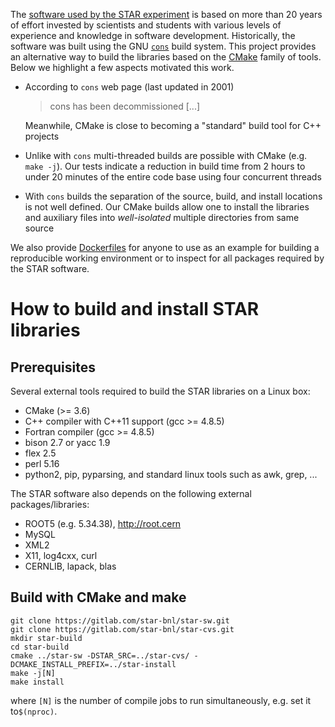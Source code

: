 The [software used by the STAR experiment](https://github.com/star-bnl/star-sw)
is based on more than 20 years of effort invested by scientists and students
with various levels of experience and knowledge in software development.
Historically, the software was built using the GNU
[`cons`](https://www.gnu.org/software/cons/) build system. This project
provides an alternative way to build the libraries based on the
[CMake](https://cmake.org/) family of tools. Below we highlight a few aspects
motivated this work.

- According to `cons` web page (last updated in 2001)
  > cons has been decommissioned [...]

  Meanwhile, CMake is close to becoming a "standard" build tool for C++
  projects

- Unlike with `cons` multi-threaded builds are possible with CMake (e.g. `make -j`).
  Our tests indicate a reduction in build time from 2 hours to under 20 minutes
  of the entire code base using four concurrent threads

- With `cons` builds the separation of the source, build, and install locations
  is not well defined. Our CMake builds allow one to install the libraries and
  auxiliary files into *well-isolated* multiple directories from same source

We also provide [Dockerfiles](docker/README.md) for anyone to use as an example
for building a reproducible working environment or to inspect for all packages
required by the STAR software.


# How to build and install STAR libraries

## Prerequisites

Several external tools required to build the STAR libraries on a Linux box:

- CMake (>= 3.6)
- C++ compiler with C++11 support (gcc >= 4.8.5)
- Fortran compiler (gcc >= 4.8.5)
- bison 2.7 or yacc 1.9
- flex 2.5
- perl 5.16
- python2, pip, pyparsing, and standard linux tools such as awk, grep, ...

The STAR software also depends on the following external packages/libraries:

- ROOT5 (e.g. 5.34.38), http://root.cern
- MySQL
- XML2
- X11, log4cxx, curl
- CERNLIB, lapack, blas

## Build with CMake and make

    git clone https://gitlab.com/star-bnl/star-sw.git
    git clone https://gitlab.com/star-bnl/star-cvs.git
    mkdir star-build
    cd star-build
    cmake ../star-sw -DSTAR_SRC=../star-cvs/ -DCMAKE_INSTALL_PREFIX=../star-install
    make -j[N]
    make install

where `[N]` is the number of compile jobs to run simultaneously, e.g. set it to`$(nproc)`.
